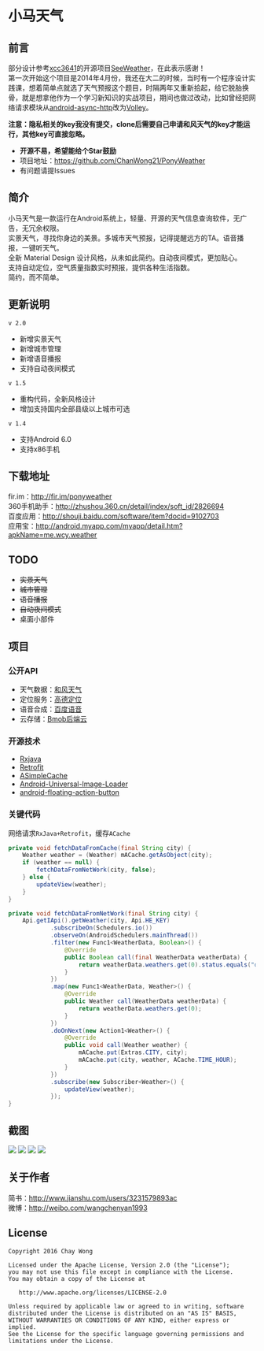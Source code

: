 # 小马天气

## 前言
部分设计参考[xcc3641](https://github.com/xcc3641)的开源项目[SeeWeather](https://github.com/xcc3641/SeeWeather)，在此表示感谢！<br>
第一次开始这个项目是2014年4月份，我还在大二的时候，当时有一个程序设计实践课，想着简单点就选了天气预报这个题目，时隔两年又重新拾起，给它脱胎换骨，就是想拿他作为一个学习新知识的实战项目，期间也做过改动，比如曾经把网络请求模块从[android-async-http](https://github.com/loopj/android-async-http)改为[Volley](https://android.googlesource.com/platform/frameworks/volley)。

**注意：隐私相关的key我没有提交，clone后需要自己申请和风天气的key才能运行，其他key可直接忽略。**

* **开源不易，希望能给个Star鼓励** 
* 项目地址：https://github.com/ChanWong21/PonyWeather
* 有问题请提Issues

## 简介
小马天气是一款运行在Android系统上，轻量、开源的天气信息查询软件，无广告，无冗余权限。<br>
实景天气，寻找你身边的美景。多城市天气预报，记得提醒远方的TA。语音播报，一键听天气。<br>
全新 Material Design 设计风格，从未如此简约。自动夜间模式，更加贴心。<br>
支持自动定位，空气质量指数实时预报，提供各种生活指数。<br>
简约，而不简单。

## 更新说明
`v 2.0`
* 新增实景天气
* 新增城市管理
* 新增语音播报
* 支持自动夜间模式

`v 1.5`
* 重构代码，全新风格设计
* 增加支持国内全部县级以上城市可选

`v 1.4`
* 支持Android 6.0
* 支持x86手机

## 下载地址
fir.im：http://fir.im/ponyweather<br>
360手机助手：http://zhushou.360.cn/detail/index/soft_id/2826694<br>
百度应用：http://shouji.baidu.com/software/item?docid=9102703<br>
应用宝：http://android.myapp.com/myapp/detail.htm?apkName=me.wcy.weather

## TODO
* ~~实景天气~~
* ~~城市管理~~
* ~~语音播报~~
* ~~自动夜间模式~~
* 桌面小部件

## 项目
### 公开API
* 天气数据：[和风天气](http://www.heweather.com/)
* 定位服务：[高德定位](http://lbs.amap.com/api/android-location-sdk/)
* 语音合成：[百度语音](http://yuyin.baidu.com/)
* 云存储：[Bmob后端云](http://www.bmob.cn/)

### 开源技术
* [Rxjava](https://github.com/ReactiveX/RxJava)
* [Retrofit](https://github.com/square/retrofit)
* [ASimpleCache](https://github.com/yangfuhai/ASimpleCache)
* [Android-Universal-Image-Loader](https://github.com/nostra13/Android-Universal-Image-Loader)
* [android-floating-action-button](https://github.com/futuresimple/android-floating-action-button)

### 关键代码
网络请求`RxJava+Retrofit`，缓存`ACache`
```java
private void fetchDataFromCache(final String city) {
    Weather weather = (Weather) mACache.getAsObject(city);
    if (weather == null) {
        fetchDataFromNetWork(city, false);
    } else {
        updateView(weather);
    }
}

private void fetchDataFromNetWork(final String city) {
    Api.getIApi().getWeather(city, Api.HE_KEY)
            .subscribeOn(Schedulers.io())
            .observeOn(AndroidSchedulers.mainThread())
            .filter(new Func1<WeatherData, Boolean>() {
                @Override
                public Boolean call(final WeatherData weatherData) {
                    return weatherData.weathers.get(0).status.equals("ok");
                }
            })
            .map(new Func1<WeatherData, Weather>() {
                @Override
                public Weather call(WeatherData weatherData) {
                    return weatherData.weathers.get(0);
                }
            })
            .doOnNext(new Action1<Weather>() {
                @Override
                public void call(Weather weather) {
                    mACache.put(Extras.CITY, city);
                    mACache.put(city, weather, ACache.TIME_HOUR);
                }
            })
            .subscribe(new Subscriber<Weather>() {
                updateView(weather);
            });
}
```

## 截图
![](https://raw.githubusercontent.com/ChanWong21/PonyWeather/master/art/screenshot_01.jpg)
![](https://raw.githubusercontent.com/ChanWong21/PonyWeather/master/art/screenshot_02.jpg)
![](https://raw.githubusercontent.com/ChanWong21/PonyWeather/master/art/screenshot_03.jpg)
![](https://raw.githubusercontent.com/ChanWong21/PonyWeather/master/art/screenshot_04.jpg)

## 关于作者
简书：http://www.jianshu.com/users/3231579893ac<br>
微博：http://weibo.com/wangchenyan1993

## License

    Copyright 2016 Chay Wong

    Licensed under the Apache License, Version 2.0 (the "License");
    you may not use this file except in compliance with the License.
    You may obtain a copy of the License at

       http://www.apache.org/licenses/LICENSE-2.0

    Unless required by applicable law or agreed to in writing, software
    distributed under the License is distributed on an "AS IS" BASIS,
    WITHOUT WARRANTIES OR CONDITIONS OF ANY KIND, either express or implied.
    See the License for the specific language governing permissions and
    limitations under the License.
